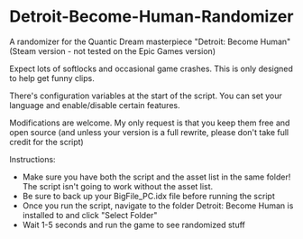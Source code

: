 # Detroit-Become-Human-Randomizer
A randomizer for the Quantic Dream masterpiece "Detroit: Become Human" (Steam version - not tested on the Epic Games version)

Expect lots of softlocks and occasional game crashes. This is only designed to help get funny clips.

There's configuration variables at the start of the script. You can set your language and enable/disable certain features.

Modifications are welcome. My only request is that you keep them free and open source (and unless your version is a full rewrite, please don't take full credit for the script)

Instructions:
- Make sure you have both the script and the asset list in the same folder! The script isn't going to work without the asset list.
- Be sure to back up your BigFile_PC.idx file before running the script
- Once you run the script, navigate to the folder Detroit: Become Human is installed to and click "Select Folder"
- Wait 1-5 seconds and run the game to see randomized stuff
